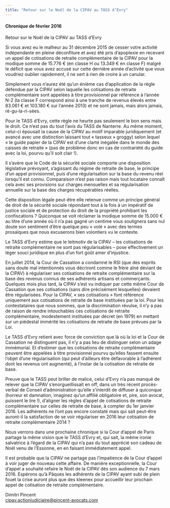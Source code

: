 ```yaml
---
title: "Retour sur le Noël de la CIPAV au TASS d’Evry"
---
```


<article class="card card-block" id="Chronique-de-février-2016">
  <h4 class="text-xs-center">Chronique de février 2016</h4>

  <p class="text-muted text-xs-center">Retour sur le Noël de la CIPAV au TASS d’Evry</p>

  <p>Si vous avez eu le malheur au 31 décembre 2015 de cesser votre activité indépendante en pleine déconfiture et avez été pris d’apoplexie en recevant un appel de cotisations de retraite complémentaire de la CIPAV pour la modique somme de 15.776 € (en classe H ou 13.349 € en classe F) malgré le déficit que vous avez accusé sur cette dernière année d’activité que vous voudriez oublier rapidement, il ne sert à rien de croire à un canular.</p>

  <p>Simplement vous n’aurez été qu’un énième cas d’application de la règle défendue par la CIPAV selon laquelle les cotisations de retraite complémentaire sont appelées à titre provisionnel par référence à l’année N-2 (la classe F correspond ainsi à une tranche de revenus élevés entre 83.061 € et 103.180 € sur l’année 2013) et ne sont jamais, mais alors jamais, ré-gu-la-ri-sées.</p>

  <p>Pour le TASS d’Evry, cette règle ne heurte pas seulement le bon sens mais le droit. Ce n’est pas du tout l’avis du TASS de Nanterre. Au même moment, celui-ci épousait la cause de la CIPAV au motif imparable juridiquement (et avancé avec une distinction laissant tout « tasseux » groggy) selon lequel « le guide papier de la CIPAV est d’une clarté inégalée dans le monde des caisses de retraite » (pas de problème donc en cas de contrariété du guide avec la loi, pourvu qu’il soit clair !).</p>

  <p>Il s’avère que le Code de la sécurité sociale comporte une disposition législative prévoyant, s’agissant du régime de retraite de base, le principe d’un appel provisionnel, puis d’une régularisation sur la base du revenu réel lorsqu’il est connu. Comparaison n’est pas raison mais tout locataire connaît cela avec ses provisions sur charges mensuelles et sa régularisation annuelle sur la base des charges récupérables réelles.</p>

  <p>Cette disposition légale peut-être elle retenue comme un principe général de droit de la sécurité sociale répondant tout à la fois à un impératif de justice sociale et de protection du droit de la propriété prohibant les confiscations ? Quiconque se voit réclamer la modique somme de 15.000 € au titre d’une année où il n’a pas gagné un centime vous soulignera sans nul doute son sentiment d’être quelque peu « volé » avec des termes prosaïques que nous excuserons bien volontiers vu le contexte.</p>

  <p>Le TASS d’Evry estime que le leitmotiv de la CIPAV – les cotisations de retraite complémentaire ne sont pas régularisables – pose effectivement un léger souci juridique en plus d’un fort goût amer d’injustice.</p>

  <p>En juillet 2014, la Cour de Cassation a condamné le RSI (que des esprits sans doute mal intentionnés vous décriront comme le frère aîné déviant de la CIPAV) à régulariser ses cotisations de retraite complémentaire sur la base des revenus connus de ses adhérents artisans et commerçants. Quelques mois plus tard, la CIPAV s’est vu indiquer par cette même Cour de Cassation que ses cotisations (sans dire précisément lesquelles) devaient être régularisées. Pour la CIPAV, « ses cotisations » font référence uniquement aux cotisations de retraite de base instituées par la loi. Pour les contestataires que nous sommes, que la discrimination révulse, il n’y a pas de raison de rendre intouchables ces cotisations de retraite complémentaire, modestement instituées par décret (en 1979) en mettant sur un piédestal immérité les cotisations de retraite de base prévues par la Loi.</p>

  <p>Le TASS d’Evry retient avec force de conviction que là où la loi et la Cour de Cassation ne distinguent pas, il n’y a pas lieu de distinguer selon un adage immémorial. Et d’estimer que les cotisations de retraite complémentaire peuvent être appelées à titre provisionnel pourvu qu’elles fassent ensuite l’objet d’une régularisation (qui peut d’ailleurs être défavorable à l’adhérent dont les revenus ont augmenté), à l’instar de la cotisation de retraite de base.</p>

  <p>Preuve que le TASS peut briller de malice, celui d’Evry n’a pas manqué de relever que la CIPAV s’enorgueillissait en off, dans un très récent procès-verbal de Conseil d’administration qu’elle s’interdit de diffuser à quiconque (horreur et damnation, imaginez qu’un affilié obligatoire et, pire, son avocat, puissent le lire !), d’aligner les règles d’appel de cotisations de retraite complémentaire sur celles de retraite de base, à compter du 1er janvier 2016. Les adhérents ne l’ont pas encore constaté mais qui sait peut-être auront-il la satisfaction de se voir régulariser en 2016 leur cotisation de retraite complémentaire 2014 ?</p>

  <p>Nous verrons dans une prochaine chronique si la Cour d’appel de Paris partage la même vision que le TASS d’Evry et, qui sait, la même ironie salvatrice à l’égard de la CIPAV qui n’a pas du tout apprécié son cadeau de Noël venu de l’Essonne, en en faisant immédiatement appel.</p>

  <p>Il est probable que la CIPAV ne partage pas l’impatience de la Cour d’appel à voir juger de nouveau cette affaire. De manière exceptionnelle, la Cour d’appel a souhaité refaire le Noël de la CIPAV dès son audience du 7 mars 2016. Espérons qu’à Pâques les adhérents de la CIPAV ayant subi de plein fouet la crise auront plus que des kleenex pour accueillir leur prochain appel de cotisation de retraite complémentaire.</p>

  <p>Dimitri Pincent
  <br><a href="mail:cipav.actionjudiciaire@pincent-avocats.com">cipav.actionjudiciaire@pincent-avocats.com</a></p>
</article>
